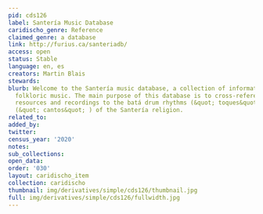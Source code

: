 ```yaml
---
pid: cds126
label: Santería Music Database
caridischo_genre: Reference
claimed_genre: a database
link: http://furius.ca/santeriadb/
access: open
status: Stable
language: en, es
creators: Martin Blais
stewards:
blurb: Welcome to the Santería music database, a collection of information about afro-cuban
  folkloric music. The main purpose of this database is to cross-reference the different
  resources and recordings to the batá drum rhythms (&quot; toques&quot; ) and chants
  (&quot; cantos&quot; ) of the Santería religion.
related_to:
added_by:
twitter:
census_year: '2020'
notes:
sub_collections:
open_data:
order: '030'
layout: caridischo_item
collection: caridischo
thumbnail: img/derivatives/simple/cds126/thumbnail.jpg
full: img/derivatives/simple/cds126/fullwidth.jpg
---
```

